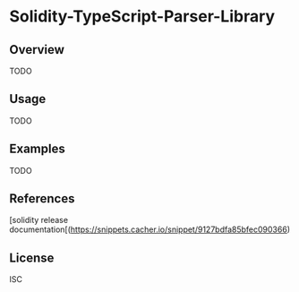 # Solidity-TypeScript-Parser-Library


## Overview 

TODO

## Usage

TODO

## Examples

TODO

## References 

[solidity release documentation[(https://snippets.cacher.io/snippet/9127bdfa85bfec090366)


## License 

ISC

